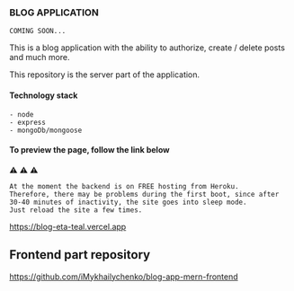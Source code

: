 ### BLOG APPLICATION

``` COMING SOON... ```


This is a blog application with the ability to authorize, create / delete posts and much more. 

This repository is the server part of the application.

#### Technology stack

``` 
- node
- express
- mongoDb/mongoose
```


#### To preview the page, follow the link below

⚠ ⚠ ⚠
```
At the moment the backend is on FREE hosting from Heroku.
Therefore, there may be problems during the first boot, since after 30-40 minutes of inactivity, the site goes into sleep mode.
Just reload the site a few times.
```

https://blog-eta-teal.vercel.app



## Frontend part repository

https://github.com/iMykhailychenko/blog-app-mern-frontend
